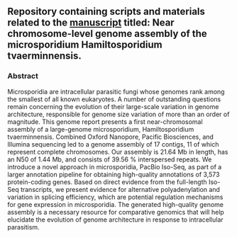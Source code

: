 ## Repository containing scripts and materials related to the [manuscript](https://doi.org/10.1093/g3journal/jkad185) titled: Near chromosome-level genome assembly of the microsporidium Hamiltosporidium tvaerminnensis.


### Abstract

Microsporidia are intracellular parasitic fungi whose genomes rank among the smallest of all known eukaryotes. A number of outstanding questions remain concerning the evolution of their large-scale variation in genome architecture, responsible for genome size variation of more than an order of magnitude. This genome report presents a first near-chromosomal assembly of a large-genome microsporidium, Hamiltosporidium tvaerminnensis. Combined Oxford Nanopore, Pacific Biosciences, and Illumina sequencing led to a genome assembly of 17 contigs, 11 of which represent complete chromosomes. Our assembly is 21.64 Mb in length, has an N50 of 1.44 Mb, and consists of 39.56 % interspersed repeats. We introduce a novel approach in microsporidia, PacBio Iso-Seq, as part of a larger annotation pipeline for obtaining high-quality annotations of 3,573 protein-coding genes. Based on direct evidence from the full-length Iso-Seq transcripts, we present evidence for alternative polyadenylation and variation in splicing efficiency, which are potential regulation mechanisms for gene expression in microsporidia. The generated high-quality genome assembly is a necessary resource for comparative genomics that will help elucidate the evolution of genome architecture in response to intracellular parasitism.

